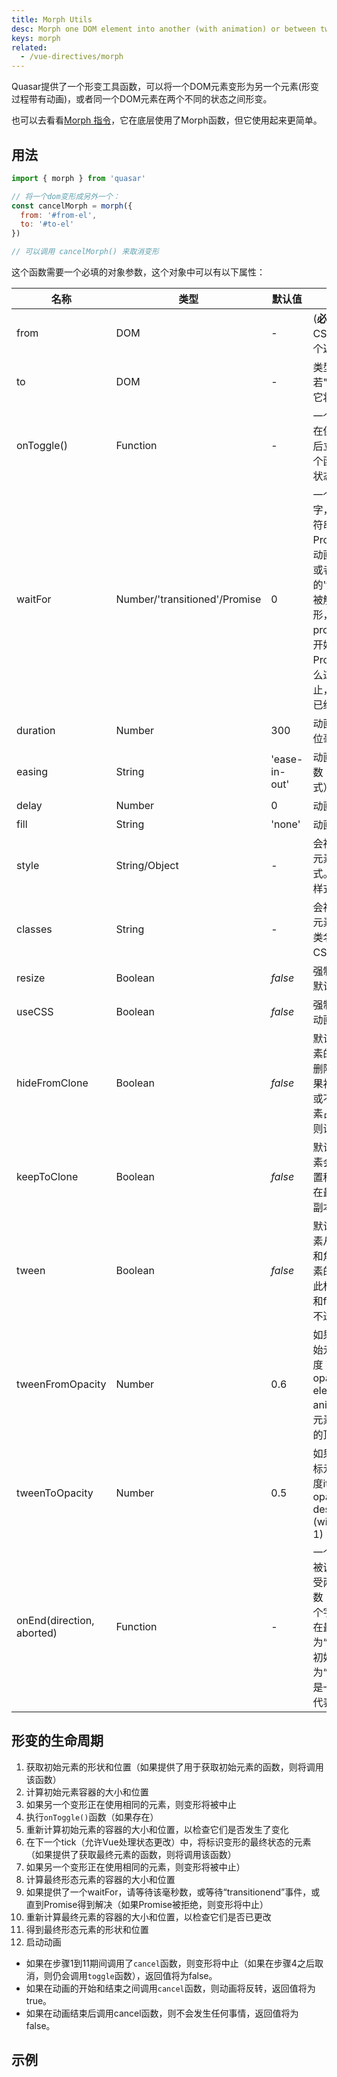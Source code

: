 ```yaml
---
title: Morph Utils
desc: Morph one DOM element into another (with animation) or between two states of the same element using Quasar's morph util.
keys: morph
related:
  - /vue-directives/morph
---
```


Quasar提供了一个形变工具函数，可以将一个DOM元素变形为另一个元素(形变过程带有动画)，或者同一个DOM元素在两个不同的状态之间形变。

也可以去看看[Morph 指令](/vue-directives/morph)，它在底层使用了Morph函数，但它使用起来更简单。

## 用法

```js
import { morph } from 'quasar'

// 将一个dom变形成另外一个：
const cancelMorph = morph({
  from: '#from-el',
  to: '#to-el'
})

// 可以调用 cancelMorph() 来取消变形
```

这个函数需要一个必填的对象参数，这个对象中可以有以下属性：

| 名称 | 类型 | 默认值 | 描述 |
| --- | --- | --- | --- |
| from | DOM | - | (**必填**) 一个DOM或者CSS选择器或者是一个返回了DOM的函数 |
| to | DOM | - | 类型于"form",若"to"没有填，那么它将等于"from" |
| onToggle() | Function | - | 一个同步切换函数，在保存初始元素状态后立即执行。使用一个函数来切换组件的状态。 |
| waitFor | Number/'transitioned'/Promise | 0 | 一个数字，'transitionend'字符串或者一个Promise，他会延迟动画指定的毫秒数，或者等待目标DOM的'transitionend'事件被触发之后再开始变形，或者等待promise完成之后再开始变形（如果这个 Promise失败了，那么这个变形会被中止，但是`toggle`函数已经被调用了）。 |
| duration | Number | 300 | 动画的持续时间，单位毫秒。 |
| easing | String | 'ease-in-out' | 动画采用的加速度函数（CSS easing 格式） |
| delay | Number | 0 | 动画延迟的毫秒数 |
| fill | String | 'none' | 动画的fill模式 |
| style | String/Object | - | 会被应用在变形后的元素上的额外的样式。（字符串或者CSS样式对象） |
| classes | String | - | 会被应用在变形后的元素上的额外的CSS类名。（字符串或者CSS样式对象） |
| resize | Boolean | *false* | 强制调整大小而不是默认的缩放转换 |
| useCSS | Boolean | *false* | 强制使用CSS而不是动画API |
| hideFromClone | Boolean | *false* | 默认情况下，初始元素的克隆体用于填充删除后的空间——如果初始元素未被删除或不希望调整初始元素占用的空间大小，则设置此标志。|
| keepToClone | Boolean | *false* | 默认情况下，final元素会从动画的最终位置移除-设置此标志以在最终位置保留一个副本 |
| tween | Boolean | *false* | 默认情况下，final元素从初始元素的位置和角度变形为final元素的位置和角度-设置此标志以在初始元素和final元素之间使用不透明度渐变 |
| tweenFromOpacity | Number | 0.6 | 如果使用 **tween** 为初始元素设置初始透明度 it is the initial opacity of the initial element (will be animated to 0) -初始元素放置在目标元素的顶部 |
| tweenToOpacity | Number | 0.5 | 如果使用 **tween** 为目标元素设置初始透明度it is the initial opacity of the destination element (will be animated to 1) |
| onEnd(direction, aborted) | Function | - | 一个在变形完成后会被调用的函数，它接受两个参数："direction"是一个字符串（如果变形在最终状态完成，则为“to”；如果变形在初始状态完成，则为“from”），aborted是一个布尔值（true代表动画中止了） |

## 形变的生命周期

1. 获取初始元素的形状和位置（如果提供了用于获取初始元素的函数，则将调用该函数）
1. 计算初始元素容器的大小和位置
1. 如果另一个变形正在使用相同的元素，则变形将被中止
1. 执行`onToggle()`函数（如果存在）
1. 重新计算初始元素的容器的大小和位置，以检查它们是否发生了变化
1. 在下一个tick（允许Vue处理状态更改）中，将标识变形的最终状态的元素（如果提供了获取最终元素的函数，则将调用该函数）
1. 如果另一个变形正在使用相同的元素，则变形将被中止）
1. 计算最终形态元素的容器的大小和位置
1. 如果提供了一个waitFor，请等待该毫秒数，或等待“transitionend”事件，或直到Promise得到解决（如果Promise被拒绝，则变形将中止）
1. 重新计算最终元素的容器的大小和位置，以检查它们是否已更改
1. 得到最终形态元素的形状和位置
1. 启动动画

* 如果在步骤1到11期间调用了`cancel`函数，则变形将中止（如果在步骤4之后取消，则仍会调用`toggle`函数），返回值将为false。
* 如果在动画的开始和结束之间调用`cancel`函数，则动画将反转，返回值将为true。
* 如果在动画结束后调用cancel函数，则不会发生任何事情，返回值将为false。


## 示例

<doc-example title="对同一个元素变形" file="MorphUtils/SameElement" />

<doc-example title="从QFabAction变形为QCard" file="MorphUtils/FabCard" />

<doc-example title="画廊" file="MorphUtils/ImageGallery" />

<doc-example title="水平的图片查看器 " file="MorphUtils/ImageStripHorizontal" />

<doc-example title="垂直的图片查看器 " file="MorphUtils/ImageStripVertical" />
